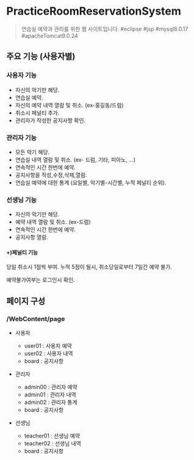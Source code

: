 # PracticeRoomReservationSystem

> 연습실 예약과 관리를 위한 웹 사이트입니다.
#eclipse #jsp  #mysql8.0.17 #apacheTomcat9.0.24 

## 주요 기능 (사용자별)

### 사용자 기능
- 자신의 악기만 해당.
- 연습실 예약. 
- 자신의 예약 내역 열람 및 취소. (ex-홍길동/드럼)
- 취소시 페널티 추가.
- 관리자가 작성한 공지사항 확인.

### 관리자 기능 
- 모든 악기 해당.
- 연습실 내역 열람 및 취소. (ex- 드럼, 기타, 피아노, ...)
- 연속적인 시간 한번에 예약.
- 공지사항을 작성,수정,삭제,열람. 
- 연습실 예약에 대한 통계 (요일별, 악기별-시간별, 누적 페널티 순위).

### 선생님 기능
- 자신의 악기만 해당.
- 예약 내역 열람 및 취소. (ex-드럼)
- 연속적인 시간 한번에 예약.
- 공지사항 열람.

#### +)페널티 기능
당일 취소시 1점씩 부여.
누적 5점이 될시, 취소당일로부터 7일간 예약 불가.

예약불가여부는 로그인시 확인.


## 페이지 구성

### /WebContent/page

- 사용자
  + user01 : 사용자 예약
  + user02 : 사용자 내역
  + board : 공지사항

- 관리자
  + admin00 : 관리자 예약
  + admin01 : 관리자 내역
  + admin02 : 관리자 통계
  + board : 공지사항

- 선생님
  + teacher01 : 선생님 예약
  + teacher02 : 선생님 내역
  + board : 공지사항


